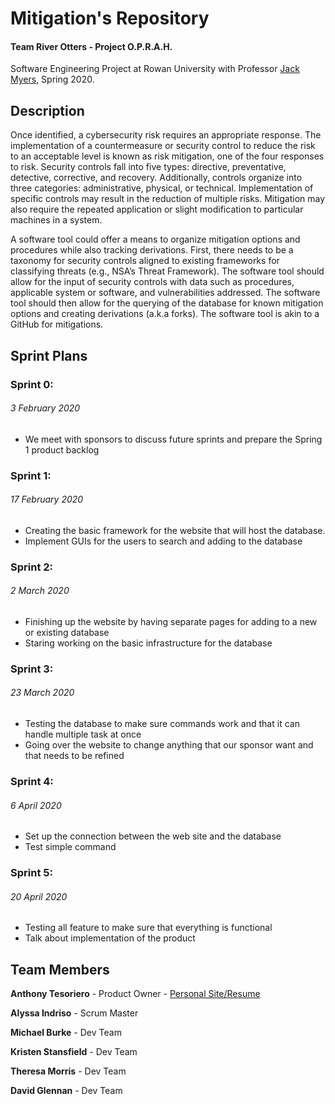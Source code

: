 # Mitigation's Repository
#### Team River Otters - Project O.P.R.A.H.
Software Engineering Project at Rowan University with Professor [Jack Myers](http://jackmyers.info), Spring 2020.

## Description
Once identified, a cybersecurity risk requires an appropriate response. The implementation of a countermeasure or security control to reduce the risk to an acceptable level is known as risk mitigation, one of the four responses to risk. Security controls fall into five types: directive, preventative, detective, corrective, and recovery. Additionally, controls organize into three categories: administrative, physical, or technical. Implementation of specific controls may result in the reduction of multiple risks. Mitigation may also require the repeated application or slight modification to particular machines in a system.

A software tool could offer a means to organize mitigation options and procedures while also tracking derivations. First, there needs to be a taxonomy for security controls aligned to existing frameworks for classifying threats (e.g., NSA’s Threat Framework). The software tool should allow for the input of security controls with data such as procedures, applicable system or software, and vulnerabilities addressed. The software tool should then allow for the querying of the database for known mitigation options and creating derivations (a.k.a forks). The software tool is akin to a GitHub for mitigations.

## Sprint Plans
### Sprint 0:
###### 3 February 2020
-	We meet with sponsors to discuss future sprints and prepare the Spring 1 product backlog
### Sprint 1:
###### 17 February 2020
-	Creating the basic framework for the website that will host the database.
-	Implement GUIs for the users to search and adding to the database
### Sprint 2:
###### 2 March 2020
-	Finishing up the website by having separate pages for adding to a new or existing database
-	Staring working on the basic infrastructure for the database
### Sprint 3:
###### 23 March 2020
-	Testing the database to make sure commands work and that it can handle multiple task at once
-	Going over the website to change anything that our sponsor want and that needs to be refined
### Sprint 4:
###### 6 April 2020
-	Set up the connection between the web site and the database
-	Test simple command
### Sprint 5:
###### 20 April 2020
-	Testing all feature to make sure that everything is functional
-	Talk about implementation of the product

## Team Members
**Anthony Tesoriero** - Product Owner - [Personal Site/Resume](http://anttes.com)

**Alyssa Indriso** - Scrum Master

**Michael Burke** - Dev Team

**Kristen Stansfield** - Dev Team

**Theresa Morris** - Dev Team

**David Glennan** - Dev Team
